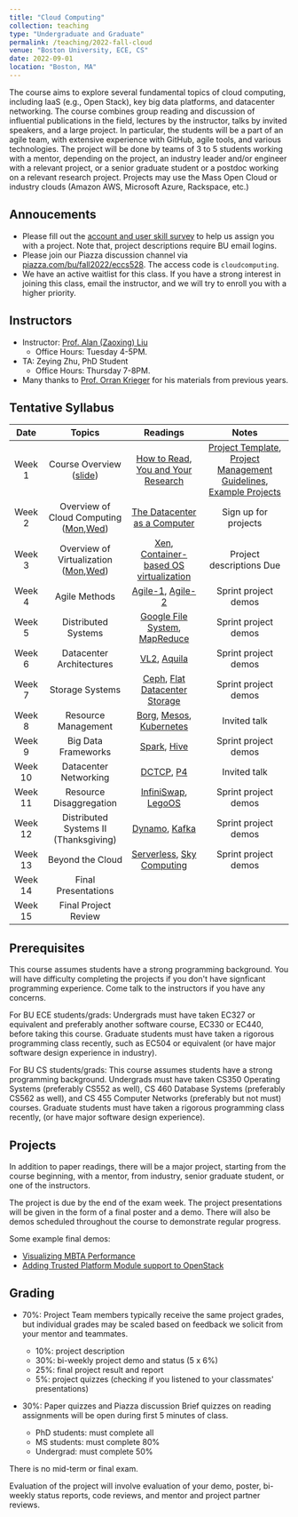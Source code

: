 ```yaml
---
title: "Cloud Computing"
collection: teaching
type: "Undergraduate and Graduate"
permalink: /teaching/2022-fall-cloud
venue: "Boston University, ECE, CS"
date: 2022-09-01
location: "Boston, MA"
---
```


The course aims to explore several fundamental topics of cloud computing, including IaaS (e.g., Open Stack), key big data platforms, and datacenter networking. The course combines group reading and discussion of influential publications in the field, lectures by the instructor, talks by invited speakers, and a large project. In particular, the students will be a part of an agile team, with extensive experience with GitHub, agile tools, and various technologies. The project will be done by teams of 3 to 5 students working with a mentor, depending on the project, an industry leader and/or engineer with a relevant project, or a senior graduate student or a postdoc working on a relevant research project. Projects may use the Mass Open Cloud or industry clouds (Amazon AWS, Microsoft Azure, Rackspace, etc.)


Annoucements
------
- Please fill out the [account and user skill survey](https://docs.google.com/forms/d/e/1FAIpQLSe-6rylhna2YiovEiNMmm1BrmjkacraWC3sxALCcL2XNKV0uQ/viewform?usp=sf_link) to help us assign you with a project. Note that, project descriptions require BU email logins.
- Please join our Piazza discussion channel via [piazza.com/bu/fall2022/eccs528](https://piazza.com/bu/fall2022/eccs528). The access code is `cloudcomputing`.
- We have an active waitlist for this class. If you have a strong interest in joining this class, email the instructor, and we will try to enroll you with a higher priority.

Instructors
------
- Instructor: [Prof. Alan (Zaoxing) Liu](https://www.bu.edu/eng/profile/alan-liu/)
  - Office Hours: Tuesday 4-5PM.
- TA: Zeying Zhu, PhD Student
  - Office Hours: Thursday 7-8PM.
- Many thanks to [Prof. Orran Krieger](https://www.bu.edu/eng/profile/orran-krieger/) for his materials from previous years.

Tentative Syllabus
------

| Date    | Topics  | Readings | Notes|
| :------: | :------: | :------:  | :----: |
| Week 1  | Course Overview ([slide](/files/slides/lecture1.pdf)) | [How to Read](/files/course/CCR07_HowToRead.pdf), [You and Your Research](/files/course/Bell86_YouAndYourResearch.pdf) | [Project Template](https://github.com/zaoxing/cloudcourse22/blob/main/Project_Description_Template.md), [Project Management Guidelines](), [Example Projects]() |
| Week 2  | Overview of Cloud Computing ([Mon](/files/slides/lecture2.pdf),[Wed](/files/slides/week2_2.pdf)) | [The Datacenter as a Computer](https://www.morganclaypool.com/doi/abs/10.2200/S00874ED3V01Y201809CAC046) | Sign up for projects |
| Week 3  | Overview of Virtualization ([Mon](/files/slides/week3_1.pdf),[Wed](/files/slides/week3_2.pdf)) | [Xen](/files/course/SOSP03_Xen.pdf), [Container-based OS virtualization](/files/course/EuroSys07_Container.pdf)| Project descriptions Due |
| Week 4 | Agile Methods | [Agile-1](), [Agile-2]()  | Sprint project demos |
| Week 5 | Distributed Systems | [Google File System](/files/course/SOSP03_GFS.pdf), [MapReduce](/files/course/CACM_MapReduce.pdf) | Sprint project demos | 
| Week 6 | Datacenter Architectures | [VL2](/files/course/SIGCOMM09_VL2.pdf), [Aquila](/files/course/NSDI22_Aquila.pdf) | Sprint project demos |
| Week 7 | Storage Systems | [Ceph](/files/course/OSDI06_Ceph.pdf), [Flat Datacenter Storage](/files/course/OSDI12_FDS.pdf)| Sprint project demos |
| Week 8 | Resource Management | [Borg](/files/course/EuroSys15_Borg.pdf), [Mesos](/files/course/NSDI11_Mesos.pdf), [Kubernetes]() | Invited talk |
| Week 9 | Big Data Frameworks | [Spark](/files/course/NSDI12_Spark.pdf), [Hive](/files/course/VLDB09_Hive.pdf) | Sprint project demos |
| Week 10 | Datacenter Networking | [DCTCP](/files/course/SIGCOMM10_DCTCP.pdf), [P4](/files/course/CCR14_P4.pdf) | Invited talk |
| Week 11 | Resource Disaggregation | [InfiniSwap](/files/course/NSDI17_InfiniSwap.pdf), [LegoOS](/files/course/OSDI18_LegoOS.pdf) |  Sprint project demos |
| Week 12 | Distributed Systems II (Thanksgiving) | [Dynamo](/files/course/SOSP07_Dynamo.pdf), [Kafka](/files/course/NetDB11_Kafka.pdf) | Sprint project demos |
| Week 13 | Beyond the Cloud | [Serverless](/files/course/Berkeley_Serverless.pdf), [Sky Computing](/files/course/HotOS21_Sky.pdf) | Sprint project demos |
| Week 14 | Final Presentations | 
| Week 15 | Final Project Review |


Prerequisites
------
This course assumes students have a strong programming background. You will have difficulty completing the projects if you don't have signficant programming experience. Come talk to the instructors if you have any concerns.

For BU ECE students/grads: Undergrads must have taken EC327 or equivalent and preferably another software course, EC330 or EC440, before taking this course. Graduate students must have taken a rigorous programming class recently, such as EC504 or equivalent (or have major software design experience in industry).

For BU CS students/grads: This course assumes students have a strong programming background. Undergrads must have taken CS350 Operating Systems (preferably CS552 as well), CS 460 Database Systems (preferably CS562 as well), and CS 455 Computer Networks (preferably but not must) courses. Graduate students must have taken a rigorous programming class recently, (or have major software design experience).

Projects
------
In addition to paper readings, there will be a major project, starting from the course beginning, with a mentor, from industry, senior graduate student, or one of the instructors.

The project is due by the end of the exam week. The project presentations will be given in the form of a final poster and a demo. There will also be demos scheduled throughout the course to demonstrate regular progress.

Some example final demos:
- [Visualizing MBTA Performance](https://www.youtube.com/watch?v=7MUcfHN1Mzs&feature=youtu.be)
- [Adding Trusted Platform Module support to OpenStack](https://www.youtube.com/watch?v=F1FcnJCmZpg)

Grading
------
- 70%: Project
Team members typically receive the same project grades, but individual grades may be scaled based on feedback we solicit from your mentor and teammates.
   - 10%: project description
   - 30%: bi-weekly project demo and status (5 x 6%)
   - 25%: final project result and report
   - 5%: project quizzes (checking if you listened to your classmates' presentations)

- 30%: Paper quizzes and Piazza discussion
  Brief quizzes on reading assignments will be open during first 5 minutes of class.
   - PhD students: must complete all
   - MS students: must complete 80%
   - Undergrad: must complete 50%

There is no mid-term or final exam.

Evaluation of the project will involve evaluation of your demo, poster, bi-weekly status reports, code reviews, and mentor and project partner reviews.